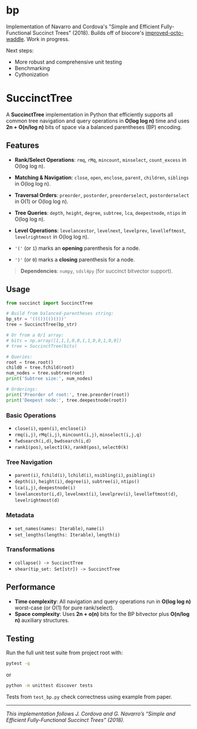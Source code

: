# bp

Implementation of Navarro and Cordova's "Simple and Efficient Fully-Functional Succinct Trees" (2018). Builds off of biocore's [improved-octo-waddle](https://github.com/biocore/improved-octo-waddle/tree/master). Work in progress. 

Next steps:
- More robust and comprehensive unit testing
- Benchmarking
- Cythonization

# SuccinctTree

A **SuccinctTree** implementation in Python that efficiently supports all common tree navigation and query operations in **O(log log n)** time and uses **2n + O(n/log n)** bits of space via a balanced parentheses (BP) encoding.

## Features

- **Rank/Select Operations**: `rmq`, `rMq`, `mincount`, `minselect`, `count_excess` in O(log log n).
- **Matching & Navigation**: `close`, `open`, `enclose`, `parent`, `children`, `siblings` in O(log log n).
- **Traversal Orders**: `preorder`, `postorder`, `preorderselect`, `postorderselect` in O(1) or O(log log n).
- **Tree Queries**: `depth`, `height`, `degree`, `subtree`, `lca`, `deepestnode`, `ntips` in O(log log n).
- **Level Operations**: `levelancestor`, `levelnext`, `levelprev`, `levelleftmost`, `levelrightmost` in O(log log n).

- `'('` (or `1`) marks an **opening** parenthesis for a node.
- `')'` (or `0`) marks a **closing** parenthesis for a node.

> **Dependencies**: `numpy`, `sdsl4py` (for succinct bitvector support).

## Usage

```python
from succinct import SuccinctTree

# Build from balanced-parentheses string:
bp_str = '((())(()()))'
tree = SuccinctTree(bp_str)

# Or from a 0/1 array:
# bits = np.array([1,1,1,0,0,1,1,0,0,1,0,0])
# tree = SuccinctTree(bits)

# Queries:
root = tree.root()
child0 = tree.fchild(root)
num_nodes = tree.subtree(root)
print('Subtree size:', num_nodes)

# Orderings:
print('Preorder of root:', tree.preorder(root))
print('Deepest node:', tree.deepestnode(root))
```

### Basic Operations

- `close(i)`, `open(i)`, `enclose(i)`
- `rmq(i,j)`, `rMq(i,j)`, `mincount(i,j)`, `minselect(i,j,q)`
- `fwdsearch(i,d)`, `bwdsearch(i,d)`
- `rank1(pos)`, `select1(k)`, `rank0(pos)`, `select0(k)`

### Tree Navigation

- `parent(i)`, `fchild(i)`, `lchild(i)`, `nsibling(i)`, `psibling(i)`
- `depth(i)`, `height(i)`, `degree(i)`, `subtree(i)`, `ntips()`
- `lca(i,j)`, `deepestnode(i)`
- `levelancestor(i,d)`, `levelnext(i)`, `levelprev(i)`, `levelleftmost(d)`, `levelrightmost(d)`

### Metadata

- `set_names(names: Iterable)`, `name(i)`
- `set_lengths(lengths: Iterable)`, `length(i)`

### Transformations

- `collapse() -> SuccinctTree`
- `shear(tip_set: Set[str]) -> SuccinctTree`

## Performance

- **Time complexity**: All navigation and query operations run in **O(log log n)** worst-case (or O(1) for pure rank/select).
- **Space complexity**: Uses **2n + o(n)** bits for the BP bitvector plus **O(n/log n)** auxiliary structures.

## Testing

Run the full unit test suite from project root with:

```bash
pytest -q
```

or 

```bash
python -m unittest discover tests
```

Tests from `test_bp.py` check correctness using example from paper.

---

*This implementation follows J. Cordova and G. Navarro’s “Simple and Efficient Fully-Functional Succinct Trees” (2018).*
